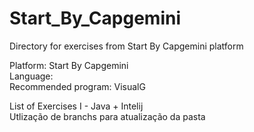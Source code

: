 # Start_By_Capgemini
Directory for exercises from Start By Capgemini platform 

Platform: Start By Capgemini <br>
Language: <br>
Recommended program: VisualG <br>

List of Exercises I - Java + Intelij<br>
Utlização de branchs para atualização da pasta
